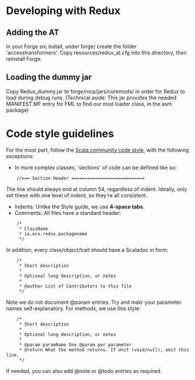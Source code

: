 # Developing with Redux

## Adding the AT
In your Forge src install, under forge/ create the folder 'accesstransformers'. Copy resources/redux_at.cfg into this directory, then reinstall Forge.

## Loading the dummy jar
Copy Redux_dummy.jar to forge/mcp/jars/coremods/ in order for Redux to load during debug runs.
(Technical aside: This jar provides the needed MANIFEST.MF entry for FML to find our mod loader class, in the asm package)

# Code style guidelines
For the most part, follow the [Scala community code style](http://docs.scala-lang.org/style/), with the following exceptions:

- In more complex classes, 'sections' of code can be defined like so:
```
    //=== Section Header ============================
```
The line should always end at column 54, regardless of indent. Ideally, only set these with one level of indent, so they're all consistent.

- Indents: Unlike the Style guide, we use **4-space tabs**.
- Comments: All files have a standard header:
```
    /*
     * ClassName
     * io.ecu.redux.packagename
     */
```
In addition, every class/object/trait should have a Scaladoc in form:
```
    /*
     * Short description
     *
     * Optional long description, or notes
     *
     * @author List of Contributors to this file
     */
```
Note we do not document @param entries. Try and makr your parameter names self-explanatory. For methods, we use this style:
```
    /*
     * Short description
     *
     * Optional long description, or notes
     *
     * @param paramName One @param per parameter
     * @return What the method returns. If Unit (void/null), omit this line.
     */
```
If needed, you can also add @note or @todo entries as required.